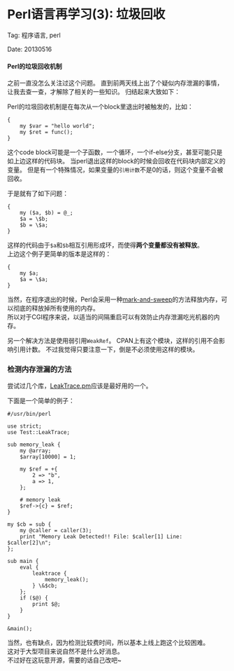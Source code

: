 Perl语言再学习(3): 垃圾回收
===========================

Tag: 程序语言, perl

Date: 20130516

#### Perl的垃圾回收机制

之前一直没怎么关注过这个问题。
直到前两天线上出了个疑似内存泄漏的事情，让我去查一查，才解除了相关的一些知识。
归结起来大致如下：

Perl的垃圾回收机制是在每次从一个block里退出时被触发的，比如：

	{
		my $var = "hello world";
		my $ret = func();
	}

这个code block可能是一个子函数，一个循环，一个if-else分支，甚至可能只是如上边这样的代码块。
当perl退出这样的block的时候会回收在代码块内部定义的变量。
但是有一个特殊情况，如果变量的`引用计数`不是0的话，则这个变量不会被回收。

于是就有了如下问题：

	{
		my ($a, $b) = @_;
		$a = \$b;
		$b = \$a;
	}

这样的代码由于`$a`和`$b`相互引用形成环，而使得**两个变量都没有被释放**。<br>
上边这个例子更简单的版本是这样的：

	{
		my $a;
		$a = \$a;
	}

当然，在程序退出的时候，Perl会采用一种[mark-and-sweep](http://www.brpreiss.com/books/opus5/html/page424.html)的方法释放内存，可以彻底的释放掉所有使用的内存。<br>
所以对于CGI程序来说，以适当的间隔重启可以有效防止内存泄漏吃光机器的内存。

另一个解决方法是使用弱引用`WeakRef`。
CPAN上有这个模块，这样的引用不会影响引用计数。
不过我觉得只要注意一下，倒是不必须使用这样的模块。

### 检测内存泄漏的方法

尝试过几个库，[LeakTrace.pm](http://search.cpan.org/~gfuji/Test-LeakTrace-0.14/lib/Test/LeakTrace.pm)应该是最好用的一个。

下面是一个简单的例子：

	#/usr/bin/perl

	use strict;
	use Test::LeakTrace;

	sub memory_leak {
		my @array;
		$array[10000] = 1;

		my $ref = +{
			2 => "b",
			a => 1,
		};  
		
		# memory leak
		$ref->{c} = $ref;
	}

	my $cb = sub {
		my @caller = caller(3);
		print "Memory Leak Detected!! File: $caller[1] Line: $caller[2]\n";
	};

	sub main {
		eval {
			leaktrace {
				memory_leak();
			} \&$cb;
		};  
		if ($@) {
			print $@; 
		}   
	}

	&main();

当然，也有缺点，因为检测比较费时间，所以基本上线上跑这个比较困难。<br>
这对于大型项目来说自然不是什么好消息。<br>
不过好在这玩意开源，需要的话自己改吧~

